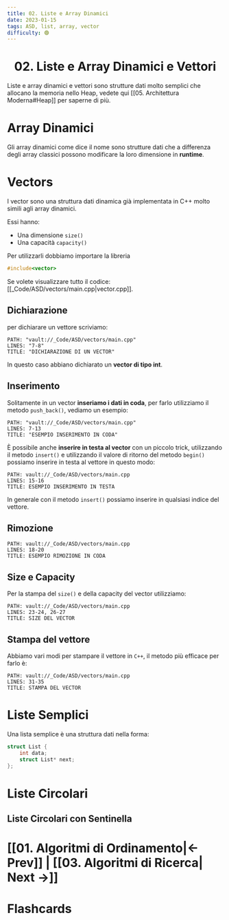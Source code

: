 ```yaml
---
title: 02. Liste e Array Dinamici
date: 2023-01-15
tags: ASD, list, array, vector
difficulty: 🟢
---
```


<h1  style="text-align: center;">  02. Liste e Array Dinamici e Vettori </h1> 

Liste e array dinamici e vettori sono strutture dati molto semplici che allocano la memoria nello Heap, vedete qui [[05. Architettura Moderna#Heap]] per saperne di più.


# Array Dinamici

Gli array dinamici come dice il nome sono strutture dati che a differenza degli array classici possono modificare la loro dimensione in **runtime**.


# Vectors

I vector sono una struttura dati dinamica già implementata in C++ molto simili agli array dinamici.

Essi hanno:
- Una dimensione `size()`
- Una capacità `capacity()`

Per utilizzarli dobbiamo importare la libreria 
```cpp
#include<vector>
```

Se volete visualizzare tutto il codice: [[_Code/ASD/vectors/main.cpp|vector.cpp]].

## Dichiarazione

per dichiarare un vettore scriviamo:
```embed-cpp
PATH: "vault://_Code/ASD/vectors/main.cpp"
LINES: "7-8"
TITLE: "DICHIARAZIONE DI UN VECTOR"
```
In questo caso abbiano dichiarato un **vector di tipo int**.

## Inserimento

Solitamente in un vector **inseriamo i dati in coda**, per farlo utilizziamo il metodo `push_back()`, vediamo un esempio:
```embed-cpp
PATH: "vault://_Code/ASD/vectors/main.cpp"
LINES: 7-13
TITLE: "ESEMPIO INSERIMENTO IN CODA"
```

È possibile anche **inserire in testa al vector** con un piccolo trick, utilizzando il metodo `insert()` e utilizzando il valore di ritorno del metodo `begin()` possiamo inserire in testa al vettore in questo modo:
```embed-cpp
PATH: vault://_Code/ASD/vectors/main.cpp
LINES: 15-16
TITLE: ESEMPIO INSERIMENTO IN TESTA
```

In generale con il metodo `insert()` possiamo inserire in qualsiasi indice del vettore.

## Rimozione

```embed-cpp
PATH: vault://_Code/ASD/vectors/main.cpp
LINES: 18-20
TITLE: ESEMPIO RIMOZIONE IN CODA
```

## Size e Capacity

Per la stampa del `size()` e della capacity  del vector utilizziamo:
```embed-cpp
PATH: vault://_Code/ASD/vectors/main.cpp
LINES: 23-24, 26-27
TITLE: SIZE DEL VECTOR
```

## Stampa del vettore

Abbiamo vari modi per stampare il vettore in `C++`, il metodo più efficace per farlo è:
```embed-cpp
PATH: vault://_Code/ASD/vectors/main.cpp
LINES: 31-35
TITLE: STAMPA DEL VECTOR
```



# Liste Semplici

Una lista semplice è una struttura dati nella forma:
```cpp
struct List {
	int data;
	struct List* next;
};
```


# Liste Circolari




## Liste Circolari con Sentinella




# [[01. Algoritmi di Ordinamento|← Prev]] | [[03. Algoritmi di Ricerca| Next →]]






# Flashcards

